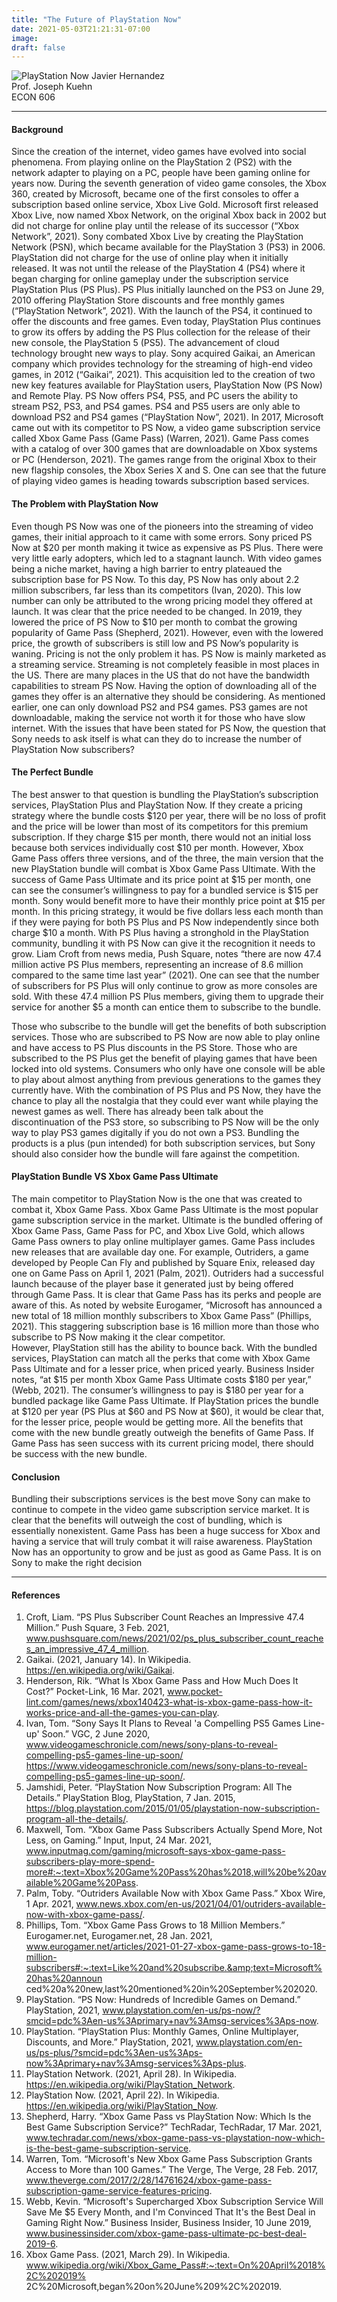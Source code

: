 ```yaml
---
title: "The Future of PlayStation Now"
date: 2021-05-03T21:21:31-07:00
image: 
draft: false
---
```


![PlayStation Now](/images/playstation-now.jpg)
Javier Hernandez  
Prof. Joseph Kuehn  
ECON 606  
- - - - - - - - -
#### Background 
Since the creation of the internet, video games have evolved into social phenomena. From playing online on the PlayStation 2 (PS2) with the network adapter to playing on a PC, people have been gaming online for years now. During the seventh generation of video game consoles, the Xbox 360, created by Microsoft, became one of the first consoles to offer a subscription based online service, Xbox Live Gold. Microsoft first released Xbox Live, now named Xbox Network, on the original Xbox back in 2002 but did not charge for online play until the release of its successor (“Xbox Network”, 2021). Sony combated Xbox Live by creating the PlayStation Network (PSN), which became available for the PlayStation 3 (PS3) in 2006. PlayStation did not charge for the use of online play when it initially released. It was not until the release of the PlayStation 4 (PS4) where it began charging for online gameplay under the subscription service PlayStation Plus (PS Plus). PS Plus initially launched on the PS3 on June 29, 2010 offering PlayStation Store discounts and free monthly games (“PlayStation Network”, 2021). With the launch of the PS4, it continued to offer the discounts and free games. Even today, PlayStation Plus continues to grow its offers by adding the PS Plus collection for the release of their new console, the PlayStation 5 (PS5). The advancement of cloud technology brought new ways to play. Sony acquired Gaikai, an American company which provides technology for the streaming of high-end video games, in 2012 (“Gaikai”, 2021). This acquisition led to the creation of two new key features available for PlayStation users, PlayStation Now (PS Now) and Remote Play. PS Now offers PS4, PS5, and PC users the ability to stream PS2, PS3, and PS4 games. PS4 and PS5 users are only able to download PS2 and PS4 games (“PlayStation Now”, 2021). In 2017, Microsoft came out with its competitor to PS Now, a video game subscription service called Xbox Game Pass (Game Pass) (Warren, 2021). Game Pass comes with a catalog of over 300 games that are downloadable on Xbox systems or PC (Henderson, 2021). The games range from the original Xbox to their new flagship consoles, the Xbox Series X and S. One can see that the future of playing video games is heading towards subscription based services.  

#### The Problem with PlayStation Now 
Even though PS Now was one of the pioneers into the streaming of video games, their 
initial approach to it came with some errors. Sony priced PS Now at $20 per month making it 
twice as expensive as PS Plus. There were very little early adopters, which led to a stagnant 
launch. With video games being a niche market, having a high barrier to entry plateaued the 
subscription base for PS Now. To this day, PS Now has only about 2.2 million subscribers, far 
less than its competitors (Ivan, 2020). This low number can only be attributed to the wrong 
pricing model they offered at launch. It was clear that the price needed to be changed. In 2019, 
they lowered the price of PS Now to $10 per month to combat the growing popularity of Game 
Pass (Shepherd, 2021). However, even with the lowered price, the growth of subscribers is still 
low and PS Now’s popularity is waning. Pricing is not the only problem it has. PS Now is mainly 
marketed as a streaming service. Streaming is not completely feasible in most places in the US. 
There are many places in the US that do not have the bandwidth capabilities to stream PS Now. 
Having the option of downloading all of the games they offer is an alternative they should be 
considering. As mentioned earlier, one can only download PS2 and PS4 games. PS3 games are 
not downloadable, making the service not worth it for those who have slow internet. With the 
issues that have been stated for PS Now, the question that Sony needs to ask itself is what can 
they do to increase the number of PlayStation Now subscribers?

#### The Perfect Bundle
The best answer to that question is bundling the PlayStation’s subscription services, 
PlayStation Plus and PlayStation Now. If they create a pricing strategy where the bundle costs 
$120 per year, there will be no loss of profit and the price will be lower than most of its 
competitors for this premium subscription. If they charge $15 per month, there would not an 
initial loss because both services individually cost $10 per month. However, Xbox Game Pass 
offers three versions, and of the three, the main version that the new PlayStation bundle will 
combat is Xbox Game Pass Ultimate. With the success of Game Pass Ultimate and its price point 
at $15 per month, one can see the consumer’s willingness to pay for a bundled service is $15 per 
month. Sony would benefit more to have their monthly price point at $15 per month. In this 
pricing strategy, it would be five dollars less each month than if they were paying for both PS 
Plus and PS Now independently since both charge $10 a month. With PS Plus having a 
stronghold in the PlayStation community, bundling it with PS Now can give it the recognition it 
needs to grow. Liam Croft from news media, Push Square, notes “there are now 47.4 million 
active PS Plus members, representing an increase of 8.6 million compared to the same time last 
year” (2021). One can see that the number of subscribers for PS Plus will only continue to grow 
as more consoles are sold. With these 47.4 million PS Plus members, giving them to upgrade 
their service for another $5 a month can entice them to subscribe to the bundle.  

Those who subscribe to the bundle will get the benefits of both subscription services. 
Those who are subscribed to PS Now are now able to play online and have access to PS Plus 
discounts in the PS Store. Those who are subscribed to the PS Plus get the benefit of playing 
games that have been locked into old systems. Consumers who only have one console will be 
able to play about almost anything from previous generations to the games they currently have.
With the combination of PS Plus and PS Now, they have the chance to play all the nostalgia that 
they could ever want while playing the newest games as well. There has already been talk about 
the discontinuation of the PS3 store, so subscribing to PS Now will be the only way to play PS3 
games digitally if you do not own a PS3. Bundling the products is a plus (pun intended) for both 
subscription services, but Sony should also consider how the bundle will fare against the 
competition. 

#### PlayStation Bundle VS Xbox Game Pass Ultimate
The main competitor to PlayStation Now is the one that was created to combat it, Xbox 
Game Pass. Xbox Game Pass Ultimate is the most popular game subscription service in the 
market. Ultimate is the bundled offering of Xbox Game Pass, Game Pass for PC, and Xbox Live 
Gold, which allows Game Pass owners to play online multiplayer games. Game Pass includes 
new releases that are available day one. For example, Outriders, a game developed by People 
Can Fly and published by Square Enix, released day one on Game Pass on April 1, 2021 (Palm, 
2021). Outriders had a successful launch because of the player base it generated just by being 
offered through Game Pass. It is clear that Game Pass has its perks and people are aware of this. 
As noted by website Eurogamer, “Microsoft has announced a new total of 18 million monthly 
subscribers to Xbox Game Pass” (Phillips, 2021). This staggering subscription base is 16 million 
more than those who subscribe to PS Now making it the clear competitor.  
However, PlayStation still has the ability to bounce back. With the bundled services, 
PlayStation can match all the perks that come with Xbox Game Pass Ultimate and for a lesser 
price, when priced yearly. Business Insider notes, “at $15 per month Xbox Game Pass Ultimate 
costs $180 per year,” (Webb, 2021). The consumer’s willingness to pay is $180 per year for a 
bundled package like Game Pass Ultimate. If PlayStation prices the bundle at $120 per year (PS 
Plus at $60 and PS Now at $60), it would be clear that, for the lesser price, people would be
getting more. All the benefits that come with the new bundle greatly outweigh the benefits of 
Game Pass. If Game Pass has seen success with its current pricing model, there should be 
success with the new bundle. 

#### Conclusion
Bundling their subscriptions services is the best move Sony can make to continue to 
compete in the video game subscription service market. It is clear that the benefits will outweigh 
the cost of bundling, which is essentially nonexistent. Game Pass has been a huge success for 
Xbox and having a service that will truly combat it will raise awareness. PlayStation Now has an 
opportunity to grow and be just as good as Game Pass. It is on Sony to make the right decision


- - - - - - - - - - - - - - - - - - - - - -
#### References
1. Croft, Liam. “PS Plus Subscriber Count Reaches an Impressive 47.4 Million.” Push Square, 3 
Feb. 2021, 
www.pushsquare.com/news/2021/02/ps_plus_subscriber_count_reaches_an_impressive_47_4_million.   
2. Gaikai. (2021, January 14). In Wikipedia. https://en.wikipedia.org/wiki/Gaikai. 
3. Henderson, Rik. “What Is Xbox Game Pass and How Much Does It Cost?” Pocket-Link, 16 Mar. 2021, www.pocket-lint.com/games/news/xbox140423-what-is-xbox-game-pass-how-it-works-price-and-all-the-games-you-can-play.   
4. Ivan, Tom. “Sony Says It Plans to Reveal 'a Compelling PS5 Games Line-up' Soon.” VGC, 2 June 2020, www.videogameschronicle.com/news/sony-plans-to-reveal-compelling-ps5-games-line-up-soon/ https://www.videogameschronicle.com/news/sony-plans-to-reveal-compelling-ps5-games-line-up-soon/.  
5. Jamshidi, Peter. “PlayStation Now Subscription Program: All The Details.” PlayStation Blog, 
PlayStation, 7 Jan. 2015, https://blog.playstation.com/2015/01/05/playstation-now-subscription-program-all-the-details/.  
6. Maxwell, Tom. “Xbox Game Pass Subscribers Actually Spend More, Not Less, on Gaming.” Input, Input, 24 Mar. 2021, www.inputmag.com/gaming/microsoft-says-xbox-game-pass-subscribers-play-more-spend-more#:~:text=Xbox%20Game%20Pass%20has%2018,will%20be%20available%20Game%20Pass.    
7. Palm, Toby. “Outriders Available Now with Xbox Game Pass.” Xbox Wire, 1 Apr. 2021, www.news.xbox.com/en-us/2021/04/01/outriders-available-now-with-xbox-game-pass/.   
8. Phillips, Tom. “Xbox Game Pass Grows to 18 Million Members.” Eurogamer.net, 
Eurogamer.net, 28 Jan. 2021, www.eurogamer.net/articles/2021-01-27-xbox-game-pass-grows-to-18-million-subscribers#:~:text=Like%20and%20subscribe.&amp;text=Microsoft%20has%20announ
ced%20a%20new,last%20mentioned%20in%20September%202020.  
9. PlayStation. “PS Now: Hundreds of Incredible Games on Demand.” PlayStation, 2021, 
www.playstation.com/en-us/ps-now/?smcid=pdc%3Aen-us%3Aprimary+nav%3Amsg-services%3Aps-now.  
10. PlayStation. “PlayStation Plus: Monthly Games, Online Multiplayer, Discounts, and More.” 
PlayStation, 2021, www.playstation.com/en-us/ps-plus/?smcid=pdc%3Aen-us%3Aps-now%3Aprimary+nav%3Amsg-services%3Aps-plus.  
11. PlayStation Network. (2021, April 28). In Wikipedia.  
https://en.wikipedia.org/wiki/PlayStation_Network.  
12. PlayStation Now. (2021, April 22). In Wikipedia. 
https://en.wikipedia.org/wiki/PlayStation_Now.  
13. Shepherd, Harry. “Xbox Game Pass vs PlayStation Now: Which Is the Best Game Subscription 
Service?” TechRadar, TechRadar, 17 Mar. 2021, www.techradar.com/news/xbox-game-pass-vs-playstation-now-which-is-the-best-game-subscription-service.   
14. Warren, Tom. “Microsoft's New Xbox Game Pass Subscription Grants Access to More than 100 
Games.” The Verge, The Verge, 28 Feb. 2017, 
www.theverge.com/2017/2/28/14761624/xbox-game-pass-subscription-game-service-features-pricing.  
15. Webb, Kevin. “Microsoft's Supercharged Xbox Subscription Service Will Save Me $5 Every 
Month, and I'm Convinced That It's the Best Deal in Gaming Right Now.” Business 
Insider, Business Insider, 10 June 2019, www.businessinsider.com/xbox-game-pass-ultimate-pc-best-deal-2019-6.  
16. Xbox Game Pass. (2021, March 29). In Wikipedia. www.wikipedia.org/wiki/Xbox_Game_Pass#:~:text=On%20April%2018%2C%202019%
2C%20Microsoft,began%20on%20June%209%2C%202019.